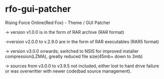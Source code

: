 # rfo-gui-patcher
Rising Force Online(Red Fox) - Theme / GUI Patcher

-> version v1.0.0 is in the form of RAR archive (RAR format)

->version v2.0.0 to v.2.9.0 are in the form of RAR executables (RAR5 format)

-> version v3.0.0 onwards; switched to NSIS for improved installer compression(LZMA),
      greatly reduced file size(45mb+ down to 3mb)
      
-> sources from v3.0.0 to v3.9.5 not included, either lost to hard drive failure or was
      overwritter with newer code(bad source management).
